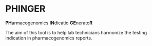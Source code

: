 # PHINGER
<b>PH</b>armacogenomics <b>IN</b>dicatio <b>GE</b>nerato<b>R</b>

The aim of this tool is to help lab technicians harmonize the testing indication in pharmacogenomics reports.

